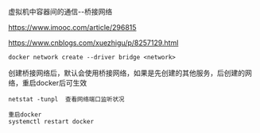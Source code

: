 虚拟机中容器间的通信--桥接网络

https://www.imooc.com/article/296815



https://www.cnblogs.com/xuezhigu/p/8257129.html

```
docker network create --driver bridge <network>
```

创建桥接网络后，默认会使用桥接网络，如果是先创建的其他服务，后创建的网络，重启docker后可生效

```
netstat -tunpl  查看网络端口监听状况

重启docker
systemctl restart docker
```


